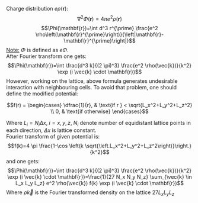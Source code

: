 Charge distribution $e\rho(\mathbf{r})$:
$$\nabla^2 \Phi(\mathbf{r})=4 \pi e^2 \rho(\mathbf{r})$$
$$\Phi(\mathbf{r})=\int d^3 r^{\prime} \frac{e^2 \rho\left(\mathbf{r}^{\prime}\right)}{\left|\mathbf{r}-\mathbf{r}^{\prime}\right|}$$
<ins>Note:</ins> $\Phi$ is defined as $e\Phi$. \
After Fourier transform one gets:
$$\Phi(\mathbf{r})=\int \frac{d^3 k}{(2 \pi)^3} \frac{e^2 \rho(\vec{k})}{k^2} \exp (i \vec{k} \cdot \mathbf{r})$$
However, working on the lattice, above formula generates undesirable interaction with neighbouring cells. To avoid that problem, one should define the modified potential:

$$f(r) = \begin{cases}
\dfrac{1}{r}, & \text{if r }  < \sqrt{L_x^2+L_y^2+L_z^2} \\
0, & \text{if otherwise}
\end{cases}$$

Where $L_i = N_i\Delta x$, $i = x, y, z$, $N_i$ denote number of equidistant lattice points in each direction, $\Delta x$ is lattice constant. \
Fourier transform of given potential is:
$$f(k)=4 \pi \frac{1-\cos \left(k \sqrt{\left.L_x^2+L_y^2+L_z^2\right)}\right.}{k^2}$$
and one gets:
$$\Phi(\mathbf{r})=\int \frac{d^3 k}{(2 \pi)^3} \frac{e^2 \rho(\vec{k})}{k^2} \exp (i \vec{k} \cdot \mathbf{r})=\frac{1}{27 N_x N_y N_z} \sum_{\vec{k} \in L_x L_y L_z} e^2 \rho(\vec{k}) f(k) \exp (i \vec{k} \cdot \mathbf{r})$$
Where $\rho{\vec{k}}$ is the Fourier transformed density on the lattice $27L_xL_yL_z$
